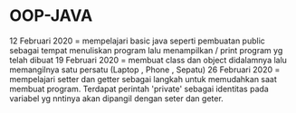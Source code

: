# OOP-JAVA
12 Februari 2020 = mempelajari basic java seperti pembuatan public sebagai tempat menuliskan program lalu menampilkan / print program yg telah dibuat 
19 Februari 2020 = membuat class dan object didalamnya lalu memangilnya satu persatu (Laptop , Phone , Sepatu)
26 Februari 2020 = mempelajari setter dan getter sebagai langkah untuk memudahkan saat membuat program. Terdapat perintah 'private' sebagai identitas pada variabel yg nntinya akan dipangil dengan seter dan geter.
                   

